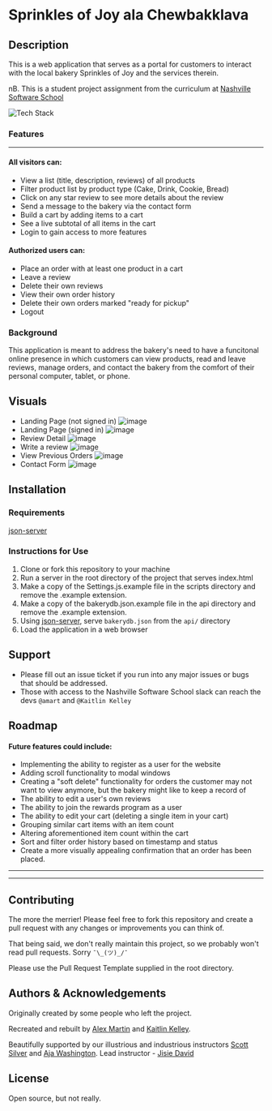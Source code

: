 # Sprinkles of Joy ala Chewbakklava

## Description

This is a web application that serves as a portal for customers to interact with the local bakery Sprinkles of Joy and the services therein.

nB. This is a student project assignment from the curriculum at [Nashville Software School](http://nashvillesoftwareschool.com)

![Tech Stack](https://img.shields.io/badge/Tech%20Stack-HTML%2C%20CSS%2C%20JS%2C%20json--server-blue)

### Features
___
#### All visitors can:

* View a list (title, description, reviews) of all products
* Filter product list by product type (Cake, Drink, Cookie, Bread)
* Click on any star review to see more details about the review
* Send a message to the bakery via the contact form
* Build a cart by adding items to a cart
* See a live subtotal of all items in the cart
* Login to gain access to more features

#### Authorized users can:

* Place an order with at least one product in a cart
* Leave a review
* Delete their own reviews
* View their own order history
* Delete their own orders marked "ready for pickup"
* Logout


### Background

This application is meant to address the bakery's need to have a funcitonal online presence in which customers can view products, read and leave reviews, manage orders, and contact the bakery from the comfort of their personal computer, tablet, or phone.


## Visuals

* Landing Page (not signed in)
![image](./images/demoImages/main(unauth).png)
* Landing Page (signed in)
![image](./images/demoImages/main(auth).png)
* Review Detail
![image](./images/demoImages/Review.png)
* Write a review
![image](./images/demoImages/createReview.png)
* View Previous Orders
![image](./images/demoImages/previousOrders.png)
* Contact Form
![image](./images/demoImages/contactForm.png)

## Installation

### Requirements

[json-server](https://www.npmjs.com/package/json-server)

### Instructions for Use
1. Clone or fork this repository to your machine
2. Run a server in the root directory of the project that serves index.html
3. Make a copy of the Settings.js.example file in the scripts directory and remove the .example extension.
4. Make a copy of the bakerydb.json.example file in the api directory and remove the .example extension.
5. Using [json-server](https://www.npmjs.com/package/json-server), serve `bakerydb.json` from the `api/` directory
6. Load the application in a web browser
    
## Support

* Please fill out an issue ticket if you run into any major issues or bugs that should be addressed.
* Those with access to the Nashville Software School slack can reach the devs `@amart` and `@Kaitlin Kelley`

## Roadmap

#### Future features could include:
* Implementing the ability to register as a user for the website
* Adding scroll functionality to modal windows
* Creating a "soft delete" functionality for orders the customer may not want to view anymore, but the bakery might like to keep a record of
* The ability to edit a user's own reviews
* The ability to join the rewards program as a user
* The ability to edit your cart (deleting a single item in your cart)
* Grouping similar cart items with an item count
* Altering aforementioned item count within the cart
* Sort and filter order history based on timestamp and status
* Create a more visually appealing confirmation that an order has been placed.
---
---
## Contributing

The more the merrier! Please feel free to fork this repository and create a pull request with any changes or improvements you can think of. 

That being said, we don't really maintain this project, so we probably won't read pull requests. Sorry `¯\_(ツ)_/¯`

Please use the Pull Request Template supplied in the root directory.



## Authors & Acknowledgements

Originally created by some people who left the project.

Recreated and rebuilt by [Alex Martin](https://github.com/SubtleCo) and [Kaitlin Kelley](https://github.com/kjk1325).

Beautifully supported by our illustrious and industrious instructors [Scott Silver](https://github.com/Scott47) and [Aja Washington](https://github.com/ajawashington).
Lead instructor - [Jisie David](https://github.com/jisie)



## License

Open source, but not really.
